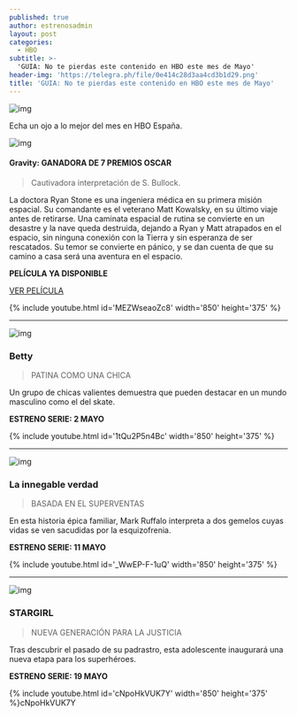 ```yaml
---
published: true
author: estrenosadmin
layout: post
categories:
  - HBO
subtitle: >-
  'GUIA: No te pierdas este contenido en HBO este mes de Mayo'
header-img: 'https://telegra.ph/file/0e414c28d3aa4cd3b1d29.png'
title: 'GUIA: No te pierdas este contenido en HBO este mes de Mayo'
---
```


![img](https://telegra.ph/file/0e414c28d3aa4cd3b1d29.png)

Echa un ojo a lo mejor del mes en HBO España.

  <!--break-->

![img](https://telegra.ph/file/23d4a57c560a539d72f16.png)

####  Gravity: GANADORA DE 7 PREMIOS OSCAR 

> Cautivadora interpretación de S. Bullock. 

La doctora Ryan Stone es una ingeniera médica en su primera misión espacial. Su comandante es el veterano Matt Kowalsky, en su último viaje antes de retirarse. Una caminata espacial de rutina se convierte en un desastre y la nave queda destruida, dejando a Ryan y Matt atrapados en el espacio, sin ninguna conexión con la Tierra y sin esperanza de ser rescatados. Su temor se convierte en pánico, y se dan cuenta de que su camino a casa será una aventura en el espacio.

**PELÍCULA YA DISPONIBLE**

[VER PELÍCULA](https://t.info.hboespana.com/r/?id=h45d180b7,27fe2630,27f71dc1)

{% include youtube.html id='MEZWseaoZc8' width='850' height='375' %}

------



![img](https://telegra.ph/file/a9334d38e7f4b18fcb35b.png)

### Betty

> PATINA COMO UNA CHICA

Un grupo de chicas valientes demuestra que pueden destacar en un mundo masculino como el del skate.

**ESTRENO SERIE: 2 MAYO**

{% include youtube.html id='1tQu2P5n4Bc' width='850' height='375' %}

------



![img](https://telegra.ph/file/b97eb07c06e88eb3bd454.png)

### La innegable verdad

> BASADA EN EL SUPERVENTAS

En esta historia épica familiar, Mark Ruffalo interpreta a dos gemelos cuyas vidas se ven sacudidas por la esquizofrenia.

**ESTRENO SERIE: 11 MAYO**

{% include youtube.html id='_WwEP-F-1uQ' width='850' height='375' %}

------



![img](https://telegra.ph/file/f2bc7adb13bf35cc837fa.png)

### STARGIRL

> NUEVA GENERACIÓN PARA LA JUSTICIA

Tras descubrir el pasado de su padrastro, esta adolescente inaugurará una nueva etapa para los superhéroes.

**ESTRENO SERIE: 19 MAYO**

{% include youtube.html id='cNpoHkVUK7Y' width='850' height='375' %}cNpoHkVUK7Y



